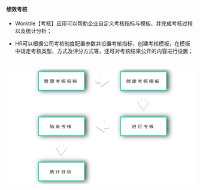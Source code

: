 #### 绩效考核


* Worktile【考核】应用可以帮助企业自定义考核指标与模板、并完成考核过程以及统计分析；

* HR可以根据公司考核制度配置参数并设置考核指标，创建考核模板，在模板中规定考核类型、方式及评分方式等，还可对考核结果公开的内容进行设置；

# ![](/assets/绩效考核.png)

